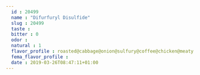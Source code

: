 ```yaml
---
  id : 20499
  name : "Difurfuryl Disulfide"
  slug : 20499
  taste : 
  bitter : 0
  odor : 
  natural : 1
  flavor_profile : roasted@cabbage@onion@sulfury@coffee@chicken@meaty
  fema_flavor_profile : 
  date : 2019-03-26T08:47:11+01:00
---
```




